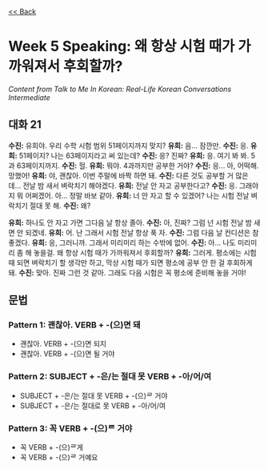 [<< Back](index.md)

# Week 5 Speaking: 왜 항상 시험 때가 가까워져서 후회할까?
*Content from Talk to Me In Korean: Real-Life Korean Conversations Intermediate*

## 대화 21
**수진:** 유희야. 우리 수학 시험 범위 51페이지까지 맞지?
**유희:** 음... 잠깐만.
**수진:** 응.
**유희:** 51페이지? 나는 63페이지라고 써 있는데?
**수진:** 응? 진짜?
**유희:** 응. 여기 봐 봐. 5과 63페이지까지.
**수진:** 헐.
**유희:** 뭐야. 4과까지만 공부한 거야?
**수진:** 응... 아, 어떡해. 망했어!
**유희:** 야, 괜찮아. 이번 주말에 바짝 하면 돼.
**수진:** 다른 것도 공부할 거 많은데... 전날 밤 새서 벼락치기 해야겠다.
**유희:** 전날 안 자고 공부한다고?
**수진:** 응. 그래야지 뭐 어쩌겠어. 아... 정말 바보 같아.
**유희:** 너 안 자고 할 수 있겠어? 나는 시험 전날 벼락치기 절대 못 해.
**수진:** 왜?

**유희:** 하나도 안 자고 가면 그다음 날 항상 졸아.
**수진:** 아, 진짜? 그럼 넌 시험 전날 밤 새면 안 되겠네.
**유희:** 어. 난 그래서 시험 전날 항상 푹 자.
**수진:** 그럼 다음 날 컨디션은 참 좋겠다.
**유희:** 응, 그러니까. 그래서 미리미리 하는 수밖에 없어.
**수진:** 아... 나도 미리미리 좀 해 놓을걸. 왜 항상 시험 때가 가까워져서 후회할까?
**유희:** 그러게. 평소에는 시험 때 되면 벼락치기 할 생각만 하고, 막상 시험 때가 되면 평소에 공부 안 한 걸 후회하게 돼.
**수진:** 맞아. 진짜 그런 것 같아. 그래도 다음 시험은 꼭 평소에 준비해 놓을 거야! 


## 문법
### Pattern 1: 괜찮아. VERB + -(으)면 돼
- 괜찮아. VERB + -(으)면 되지
- 괜찮아. VERB + -(으)면 될 거야

### Pattern 2: SUBJECT + -은/는 절대 못 VERB + -아/어/여
- SUBJECT + -은/는 절대 못 VERB + -(으)ᄅ 거야
- SUBJECT + -은/는 절대로 못 VERB + -아/어/여

### Pattern 3: 꼭 VERB + -(으)ᄅ 거야
- 꼭 VERB + -(으)ᄅ게
- 꼭 VERB + -(으)ᄅ 거예요
